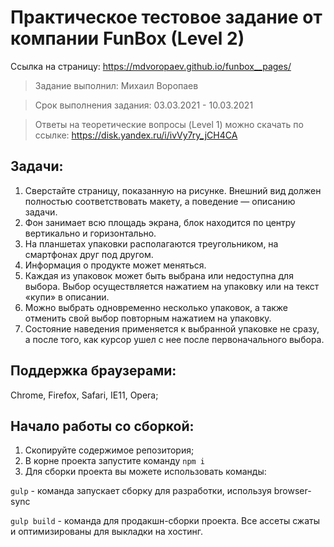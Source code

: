 # Практическое тестовое задание от компании FunBox (Level 2)

Ссылка на страницу: https://mdvoropaev.github.io/funbox__pages/

> Задание выполнил: Михаил Воропаев

> Срок выполнения задания: 03.03.2021 - 10.03.2021

> Ответы на теоретические вопросы (Level 1) можно скачать по ссылке: https://disk.yandex.ru/i/ivVy7ry_jCH4CA 

## Задачи:

1. Сверстайте страницу, показанную на рисунке. Внешний вид должен полностью соответствовать макету, а поведение — описанию задачи.
2. Фон занимает всю площадь экрана, блок находится по центру вертикально и горизонтально.
3. На планшетах упаковки располагаются треугольником, на смартфонах друг под другом.
4. Информация о продукте может меняться.
5. Каждая из упаковок может быть выбрана или недоступна для выбора. Выбор осуществляется нажатием на упаковку
   или на текст «купи» в описании.
6. Можно выбрать одновременно несколько упаковок, а также отменить свой
   выбор повторным нажатием на упаковку.
7. Состояние наведения применяется к выбранной упаковке не сразу, а после
   того, как курсор ушел с нее после первоначального выбора.

## Поддержка браузерами:

Chrome, Firefox, Safari, IE11, Opera;

## Начало работы со сборкой:

1. Скопируйте содержимое репозитория;
2. В корне проекта запустите команду `npm i`
3. Для сборки проекта вы можете использовать команды: <br>

`gulp` - команда запускает сборку для разработки, используя browser-sync

`gulp build` - команда для продакшн-сборки проекта. Все ассеты сжаты и оптимизированы для выкладки на хостинг.
